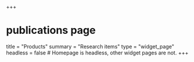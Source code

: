 +++
#  publications page
title = "Products"
summary = "Research items"
type = "widget_page"
headless = false  # Homepage is headless, other widget pages are not.
+++

